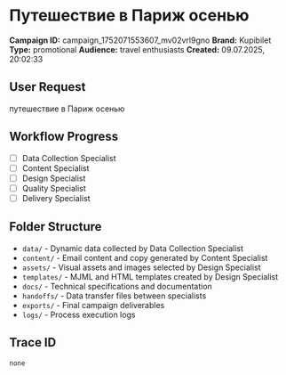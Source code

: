 # Путешествие в Париж осенью

**Campaign ID:** campaign_1752071553607_mv02vrl9gno
**Brand:** Kupibilet
**Type:** promotional
**Audience:** travel enthusiasts
**Created:** 09.07.2025, 20:02:33

## User Request
путешествие в Париж осенью

## Workflow Progress
- [ ] Data Collection Specialist
- [ ] Content Specialist  
- [ ] Design Specialist
- [ ] Quality Specialist
- [ ] Delivery Specialist

## Folder Structure

- `data/` - Dynamic data collected by Data Collection Specialist
- `content/` - Email content and copy generated by Content Specialist
- `assets/` - Visual assets and images selected by Design Specialist
- `templates/` - MJML and HTML templates created by Design Specialist
- `docs/` - Technical specifications and documentation
- `handoffs/` - Data transfer files between specialists
- `exports/` - Final campaign deliverables
- `logs/` - Process execution logs

## Trace ID
`none`
